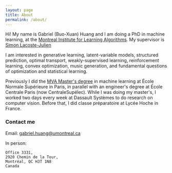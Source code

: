 ```yaml
---
layout: page
title: About
permalink: /about/
---
```


Hi! My name is Gabriel (Buo-Xuan) Huang and I am doing a PhD in machine learning, at the [Montreal Institute for Learning Algorithms](https://mila.quebec/en/). My supervisor is [Simon Lacoste-Julien](http://www.di.ens.fr/~slacoste/)

I am interested in generative learning, latent-variable models, structured prediction, optimal transport, weakly-supervised learning, reinforcement learning, convex optimization, music generation, and fundamental questions of optimization and statistical learning.

Previously I did the [MVA Master's degree](http://www.math.ens-cachan.fr/version-francaise/formations/master-mva/contenus-/master-mva-cours-2016-2017-161721.kjsp?RH=1242430202531) in machine learning at École Normale Supérieure in Paris, in parallel with an engineer's degree at École Centrale Paris (now CentraleSupélec). While I was doing my master's, I worked two days every week at Dassault Systèmes to do research on computer vision. Before that, I did classe préparatoire at Lycée Hoche in France.

### Contact me

Email: [gabriel.huang@umontreal.ca](mailto:gabriel.huang@umontreal.ca)

In person:
```
Office 3331,
2920 Chemin de la Tour,
Montréal, QC H3T 1N8
Canada
```
